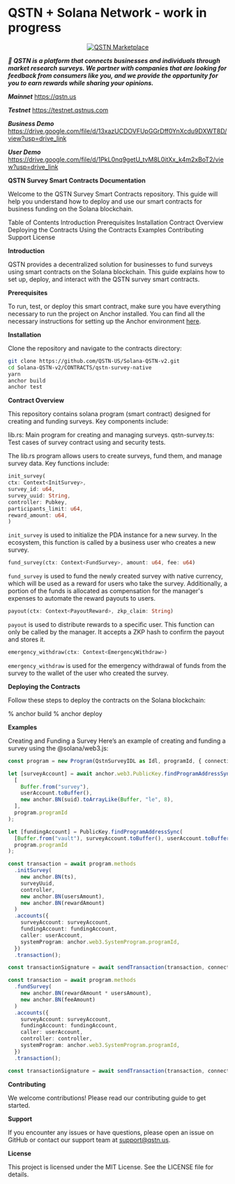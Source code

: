 # QSTN + Solana Network - work in progress

<p align="center">
  <a href="https://qstn.us/"><img src="https://qstn.us/icon-256x256.png" alt="QSTN Marketplace"></a>
</p>

**_🚀 QSTN is a platform that connects businesses and individuals through market research surveys. We partner with companies that are looking for feedback from consumers like you, and we provide the opportunity for you to earn rewards while sharing your opinions._**

***Mainnet***
https://qstn.us

***Testnet***
https://testnet.qstnus.com

***Business Demo***
https://drive.google.com/file/d/13xazUCDOVFUpGGrDff0YnXcdu9DXWT8D/view?usp=drive_link

***User Demo*** 
https://drive.google.com/file/d/1PkL0nq9getU_tvM8L0itXx_k4m2xBoT2/view?usp=drive_link

**QSTN Survey Smart Contracts Documentation**

Welcome to the QSTN Survey Smart Contracts repository. This guide will help you understand how to deploy and use our smart contracts for business funding on the Solana blockchain.

Table of Contents
Introduction
Prerequisites
Installation
Contract Overview
Deploying the Contracts
Using the Contracts
Examples
Contributing
Support
License

**Introduction**

QSTN provides a decentralized solution for businesses to fund surveys using smart contracts on the Solana blockchain. This guide explains how to set up, deploy, and interact with the QSTN survey smart contracts.

**Prerequisites**

To run, test, or deploy this smart contract, make sure you have everything necessary to run the project on Anchor installed. You can find all the necessary instructions for setting up the Anchor environment [here](https://www.anchor-lang.com/docs/installation).

**Installation**

Clone the repository and navigate to the contracts directory:

```bash
git clone https://github.com/QSTN-US/Solana-QSTN-v2.git
cd Solana-QSTN-v2/CONTRACTS/qstn-survey-native
yarn
anchor build
anchor test
```

**Contract Overview**

This repository contains solana program (smart contract) designed for creating and funding surveys. Key components include:

lib.rs: Main program for creating and managing surveys.
qstn-survey.ts: Test cases of survey contract using and security tests.

The lib.rs program allows users to create surveys, fund them, and manage survey data. Key functions include:

```rust
init_survey(
ctx: Context<InitSurvey>,
survey_id: u64,
survey_uuid: String,
controller: Pubkey,
participants_limit: u64,
reward_amount: u64,
)
```

`init_survey` is used to initialize the PDA instance for a new survey. In the ecosystem, this function is called by a business user who creates a new survey.

```rust
fund_survey(ctx: Context<FundSurvey>, amount: u64, fee: u64)
```

`fund_survey` is used to fund the newly created survey with native currency, which will be used as a reward for users who take the survey. Additionally, a portion of the funds is allocated as compensation for the manager's expenses to automate the reward payouts to users.

```rust
payout(ctx: Context<PayoutReward>, zkp_claim: String)
```

`payout` is used to distribute rewards to a specific user. This function can only be called by the manager. It accepts a ZKP hash to confirm the payout and stores it.

```rust
emergency_withdraw(ctx: Context<EmergencyWithdraw>)
```

`emergency_withdraw` is used for the emergency withdrawal of funds from the survey to the wallet of the user who created the survey.

**Deploying the Contracts**

Follow these steps to deploy the contracts on the Solana blockchain:

% anchor build
% anchor deploy

**Examples**

Creating and Funding a Survey
Here’s an example of creating and funding a survey using the @solana/web3.js:

```typescript
const program = new Program(QstnSurveyIDL as Idl, programId, { connection });

let [surveyAccount] = await anchor.web3.PublicKey.findProgramAddressSync(
  [
    Buffer.from("survey"),
    userAccount.toBuffer(),
    new anchor.BN(suid).toArrayLike(Buffer, "le", 8),
  ],
  program.programId
);

let [fundingAccount] = PublicKey.findProgramAddressSync(
  [Buffer.from("vault"), surveyAccount.toBuffer(), userAccount.toBuffer()],
  program.programId
);
```

```typescript
const transaction = await program.methods
  .initSurvey(
    new anchor.BN(ts),
    surveyUuid,
    controller,
    new anchor.BN(usersAmount),
    new anchor.BN(rewardAmount)
  )
  .accounts({
    surveyAccount: surveyAccount,
    fundingAccount: fundingAccount,
    caller: userAccount,
    systemProgram: anchor.web3.SystemProgram.programId,
  })
  .transaction();

const transactionSignature = await sendTransaction(transaction, connection);
```

```typescript
const transaction = await program.methods
  .fundSurvey(
    new anchor.BN(rewardAmount * usersAmount),
    new anchor.BN(feeAmount)
  )
  .accounts({
    surveyAccount: surveyAccount,
    fundingAccount: fundingAccount,
    caller: userAccount,
    controller: controller,
    systemProgram: anchor.web3.SystemProgram.programId,
  })
  .transaction();

const transactionSignature = await sendTransaction(transaction, connection);
```

**Contributing**

We welcome contributions! Please read our contributing guide to get started.

**Support**

If you encounter any issues or have questions, please open an issue on GitHub or contact our support team at support@qstn.us.

**License**

This project is licensed under the MIT License. See the LICENSE file for details.

```

```
